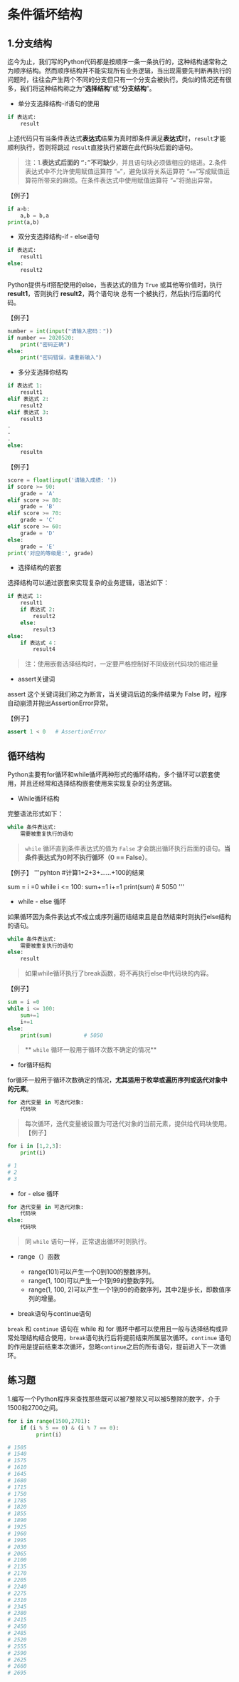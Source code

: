 # 条件循坏结构


## 1.分支结构


迄今为止，我们写的Python代码都是按顺序一条一条执行的，这种结构通常称之为顺序结构。然而顺序结构并不能实现所有业务逻辑，当出现需要先判断再执行的问题时，往往会产生两个不同的分支但只有一个分支会被执行。类似的情况还有很多，我们将这种结构称之为“**选择结构**”或“**分支结构**”。

- 单分支选择结构-if语句的使用

```python
if 表达式:
    result
```
上述代码只有当条件表达式**表达式**结果为真时即条件满足**表达式**时，`result`才能顺利执行，否则将跳过 `result`直接执行紧跟在此代码块后面的语句。
> 注：1.**表达式后面的 “`:`”不可缺少**，并且语句块必须做相应的缩进。2.条件表达式中不允许使用赋值运算符 “`=`”，避免误将关系运算符 “`==`”写成赋值运算符所带来的麻烦。在条件表达式中使用赋值运算符 “`=`”将抛出异常。

【例子】
```python
if a>b:
    a,b = b,a
print(a,b)
```

- 双分支选择结构-if - else语句

```python
if 表达式:
    result1
else:
    result2
```
Python提供与if搭配使用的else，当表达式的值为 `True` 或其他等价值时，执行 **result1**，否则执行 **result2**，两个语句块
总有一个被执行，然后执行后面的代码。

【例子】

```python
number = int(input("请输入密码："))
if number == 2020520:
    print("密码正确")
else:
    print("密码错误，请重新输入")
```
- 多分支选择你结构

```python
if 表达式 1:
    result1
elif 表达式 2:
    result2
elif 表达式 3:
    result3
.
.
.
else:
    resultn
```

【例子】
```python
score = float(input('请输入成绩: '))
if score >= 90:
    grade = 'A'
elif score >= 80:
    grade = 'B'
elif score >= 70:
    grade = 'C'
elif score >= 60:
    grade = 'D'
else:
    grade = 'E'
print('对应的等级是:', grade)
```

- 选择结构的嵌套

选择结构可以通过嵌套来实现复杂的业务逻辑，语法如下：
```python
if 表达式 1:
    result1
    if 表达式 2:
        result2
    else:
        result3
else:
    if 表达式 4：
        result4
```
> 注：使用嵌套选择结构时，一定要严格控制好不同级别代码块的缩进量

- assert关键词

assert 这个关键词我们称之为断言，当关键词后边的条件结果为 False 时，程序自动崩溃并抛出AssertionError异常。

【例子】
```python
assert 1 < 0   # AssertionError
```

##  循环结构

Python主要有for循环和while循坏两种形式的循环结构，多个循环可以嵌套使用，并且还经常和选择结构嵌套使用来实现复杂的业务逻辑。

- While循环结构

完整语法形式如下：

```python
while 条件表达式:
    需要被重复执行的语句
```
> `while` 循环直到条件表达式的值为 `False` 才会跳出循环执行后面的语句。**当条件表达式为0时不执行循环（0 == False）**。

【例子】
'''pyhton
#计算1+2+3+……+100的结果

sum = i =0
while i <= 100:
    sum+=1
    i+=1
print(sum)          # 5050
'''
- while - else 循环

如果循环因为条件表达式不成立或序列遍历结结束且是自然结束时则执行else结构的语句。
```python
while 条件表达式:
    需要被重复执行的语句
else:
    result
```
> 如果while循环执行了break函数，将不再执行else中代码块的内容。

【例子】
```python
sum = i =0
while i <= 100:
    sum+=1
    i+=1
else:
    print(sum)          # 5050
```
> ** `while` 循环一般用于循环次数不确定的情况**
- for循环结构

for循环一般用于循环次数确定的情况，**尤其适用于枚举或遍历序列或迭代对象中的元素**。
```python
for 迭代变量 in 可迭代对象:
    代码块
```
> 每次循环，迭代变量被设置为可迭代对象的当前元素，提供给代码块使用。
【例子】
```python
for i in [1,2,3]:
    print(i)

# 1
# 2
# 3
```
- for - else 循环

```python
for 迭代变量 in 可迭代对象:
    代码块
else:
    代码块
```
> 同 `while` 语句一样，正常退出循环时则执行。

- range（）函数
    - range(101)可以产生一个0到100的整数序列。
    - range(1, 100)可以产生一个1到99的整数序列。
    - range(1, 100, 2)可以产生一个1到99的奇数序列，其中2是步长，即数值序列的增量。

- break语句与continue语句

`break` 和 `continue` 语句在 while 和 for 循环中都可以使用且一般与选择结构或异常处理结构结合使用，`break`语句执行后将提前结束所属层次循环。`continue` 语句的作用是提前结束本次循环，忽略`continue`之后的所有语句，提前进入下一次循环。

## 练习题

1.编写一个Python程序来查找那些既可以被7整除又可以被5整除的数字，介于1500和2700之间。
```python
for i in range(1500,2701):
    if (i % 5 == 0) & (i % 7 == 0):
         print(i)

# 1505
# 1540
# 1575
# 1610
# 1645
# 1680
# 1715
# 1750
# 1785
# 1820
# 1855
# 1890
# 1925
# 1960
# 1995
# 2030
# 2065
# 2100
# 2135
# 2170
# 2205
# 2240
# 2275
# 2310
# 2345
# 2380
# 2415
# 2450
# 2485
# 2520
# 2555
# 2590
# 2625
# 2660
# 2695
```

